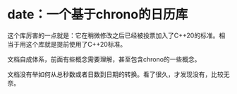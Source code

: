 # date：一个基于chrono的日历库

这个库厉害的一点就是：它在稍微修改之后已经被投票加入了C++20的标准。相当于用这个库就是提前使用了C++20标准。

文档自成体系，前面有些概念需要理解，甚至包含chrono的一些概念。

文档没有举如何从总秒数或者日数到日期的转换。看了很久，才发现没有，比较无奈。